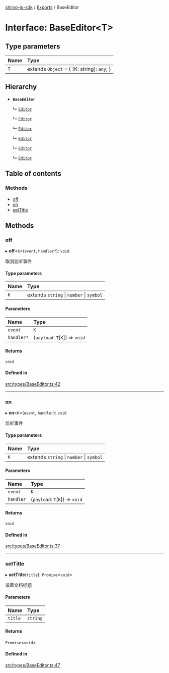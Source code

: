 [shimo-js-sdk](../README.md) / [Exports](../modules.md) / BaseEditor

# Interface: BaseEditor<T\>

## Type parameters

| Name | Type |
| :------ | :------ |
| `T` | extends `Object` = { [K: string]: `any`;  } |

## Hierarchy

- **`BaseEditor`**

  ↳ [`Editor`](DocumentPro.Editor.md)

  ↳ [`Editor`](Document.Editor.md)

  ↳ [`Editor`](Spreadsheet.Editor.md)

  ↳ [`Editor`](Presentation.Editor.md)

  ↳ [`Editor`](Table.Editor.md)

  ↳ [`Editor`](Form.Editor.md)

## Table of contents

### Methods

- [off](BaseEditor.md#off)
- [on](BaseEditor.md#on)
- [setTitle](BaseEditor.md#settitle)

## Methods

### off

▸ **off**<`K`\>(`event`, `handler?`): `void`

取消监听事件

#### Type parameters

| Name | Type |
| :------ | :------ |
| `K` | extends `string` \| `number` \| `symbol` |

#### Parameters

| Name | Type |
| :------ | :------ |
| `event` | `K` |
| `handler?` | (`payload`: `T`[`K`]) => `void` |

#### Returns

`void`

#### Defined in

[src/types/BaseEditor.ts:42](https://github.com/shimohq/shimo-js-sdk/blob/f17c766/src/types/BaseEditor.ts#L42)

___

### on

▸ **on**<`K`\>(`event`, `handler`): `void`

监听事件

#### Type parameters

| Name | Type |
| :------ | :------ |
| `K` | extends `string` \| `number` \| `symbol` |

#### Parameters

| Name | Type |
| :------ | :------ |
| `event` | `K` |
| `handler` | (`payload`: `T`[`K`]) => `void` |

#### Returns

`void`

#### Defined in

[src/types/BaseEditor.ts:37](https://github.com/shimohq/shimo-js-sdk/blob/f17c766/src/types/BaseEditor.ts#L37)

___

### setTitle

▸ **setTitle**(`title`): `Promise`<`void`\>

设置文档标题

#### Parameters

| Name | Type |
| :------ | :------ |
| `title` | `string` |

#### Returns

`Promise`<`void`\>

#### Defined in

[src/types/BaseEditor.ts:47](https://github.com/shimohq/shimo-js-sdk/blob/f17c766/src/types/BaseEditor.ts#L47)
